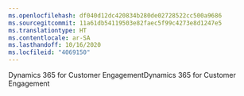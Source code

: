 ```yaml
---
ms.openlocfilehash: df040d12dc420834b280de02728522cc500a9686
ms.sourcegitcommit: 11a61db54119503e82faec5f99c4273e8d1247e5
ms.translationtype: HT
ms.contentlocale: ar-SA
ms.lasthandoff: 10/16/2020
ms.locfileid: "4069150"
---
```

<span data-ttu-id="af0b5-101">Dynamics 365 for Customer Engagement</span><span class="sxs-lookup"><span data-stu-id="af0b5-101">Dynamics 365 for Customer Engagement</span></span>
